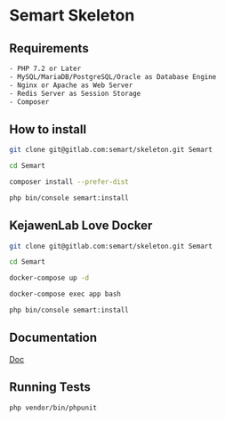 # Semart Skeleton

## Requirements

```bash
- PHP 7.2 or Later
- MySQL/MariaDB/PostgreSQL/Oracle as Database Engine
- Nginx or Apache as Web Server
- Redis Server as Session Storage
- Composer

```

## How to install

```bash
git clone git@gitlab.com:semart/skeleton.git Semart

cd Semart

composer install --prefer-dist

php bin/console semart:install
```

## KejawenLab Love Docker

```bash
git clone git@gitlab.com:semart/skeleton.git Semart

cd Semart 

docker-compose up -d

docker-compose exec app bash

php bin/console semart:install
```

## Documentation

[Doc](doc)

## Running Tests

```bash
php vendor/bin/phpunit
```

